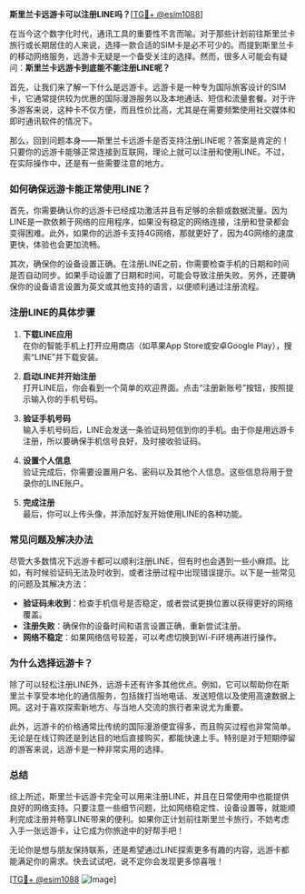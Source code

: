 **斯里兰卡远游卡可以注册LINE吗？**[[TG💪+ @esim1088](https://t.me/s/esim1088)]

在当今这个数字化时代，通讯工具的重要性不言而喻。对于那些计划前往斯里兰卡旅行或长期居住的人来说，选择一款合适的SIM卡是必不可少的。而提到斯里兰卡的移动网络服务，远游卡无疑是一个备受关注的选择。然而，很多人可能会有疑问：**斯里兰卡远游卡到底能不能注册LINE呢？**

首先，让我们来了解一下什么是远游卡。远游卡是一种专为国际旅客设计的SIM卡，它通常提供较为优惠的国际漫游服务以及本地通话、短信和流量套餐。对于许多游客来说，这种卡不仅方便，而且性价比高，尤其是在需要频繁使用社交媒体和即时通讯软件的情况下。

那么，回到问题本身——斯里兰卡远游卡是否支持注册LINE呢？答案是肯定的！只要你的远游卡能够正常连接到互联网，理论上就可以注册和使用LINE。不过，在实际操作中，还是有一些需要注意的地方。

### **如何确保远游卡能正常使用LINE？**

首先，你需要确认你的远游卡已经成功激活并且有足够的余额或数据流量。因为LINE是一款依赖于网络的应用程序，如果没有稳定的网络连接，注册和登录都会变得困难。此外，如果你的远游卡支持4G网络，那就更好了，因为4G网络的速度更快，体验也会更加流畅。

其次，确保你的设备设置正确。在注册LINE之前，你需要检查手机的日期和时间是否自动同步。如果手动设置了日期和时间，可能会导致注册失败。另外，还要确保你的设备语言设置为英文或其他支持的语言，以便顺利通过注册流程。

### **注册LINE的具体步骤**

1. **下载LINE应用**  
   在你的智能手机上打开应用商店（如苹果App Store或安卓Google Play），搜索“LINE”并下载安装。

2. **启动LINE并开始注册**  
   打开LINE后，你会看到一个简单的欢迎界面。点击“注册新账号”按钮，按照提示输入你的手机号码。

3. **验证手机号码**  
   输入手机号码后，LINE会发送一条验证码短信到你的手机。由于你是用远游卡注册，所以要确保手机信号良好，及时接收验证码。

4. **设置个人信息**  
   验证完成后，你需要设置用户名、密码以及其他个人信息。这些信息将用于登录你的LINE账户。

5. **完成注册**  
   最后，你可以上传头像，并添加好友开始使用LINE的各种功能。

### **常见问题及解决办法**

尽管大多数情况下远游卡都可以顺利注册LINE，但有时也会遇到一些小麻烦。比如，有时候验证码无法及时收到，或者注册过程中出现错误提示。以下是一些常见的问题及其解决方法：

- **验证码未收到**：检查手机信号是否稳定，或者尝试更换位置以获得更好的网络覆盖。
- **注册失败**：确保你的设备时间和语言设置正确，重新尝试注册。
- **网络不稳定**：如果网络信号较差，可以考虑切换到Wi-Fi环境再进行操作。

### **为什么选择远游卡？**

除了可以轻松注册LINE外，远游卡还有许多其他优点。例如，它可以帮助你在斯里兰卡享受本地化的通信服务，包括拨打当地电话、发送短信以及使用高速数据上网。这对于喜欢探索新地方、与当地人交流的旅行者来说尤为重要。

此外，远游卡的价格通常比传统的国际漫游便宜得多，而且购买过程也非常简单。无论是在线订购还是到达目的地后直接购买，都能快速上手。特别是对于短期停留的游客来说，远游卡是一种非常实用的选择。

### **总结**

综上所述，斯里兰卡远游卡完全可以用来注册LINE，并且在日常使用中也能提供良好的网络支持。只要注意一些细节问题，比如网络稳定性、设备设置等，就能顺利完成注册并畅享LINE带来的便利。如果你正计划前往斯里兰卡旅行，不妨考虑入手一张远游卡，让它成为你旅途中的好帮手吧！

无论你是想与朋友保持联系，还是希望通过LINE探索更多有趣的内容，远游卡都能满足你的需求。快去试试吧，说不定你会发现更多惊喜哦！

[[TG💪+ @esim1088](https://t.me/s/esim1088) ![Image](https://i.postimg.cc/4NQfJmqS/Snipaste-2025-05-13-00-14-12.png)]